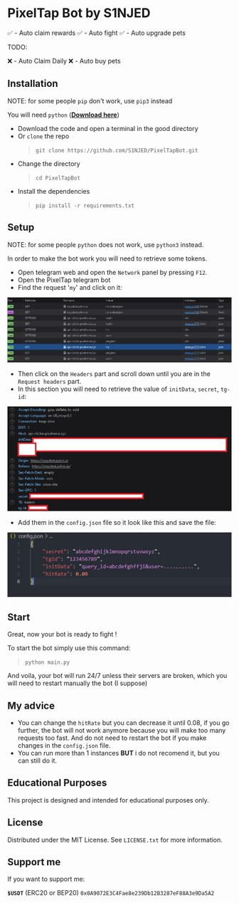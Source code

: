 # PixelTap Bot by S1NJED

✅ - Auto claim rewards
✅ - Auto fight
✅ - Auto upgrade pets

TODO:

❌ - Auto Claim Daily
❌ - Auto buy pets

## Installation

NOTE: for some people `pip` don't work, use `pip3` instead

You will need `python` (__[Download here](https://www.python.org/downloads/)__)

- Download the code and open a terminal in the good directory
- Or `clone` the repo
    > `git clone https://github.com/S1NJED/PixelTapBot.git`
- Change the directory
    > `cd PixelTapBot`
- Install the dependencies
    > `pip install -r requirements.txt`

## Setup

NOTE: for some people `python` does not work, use `python3` instead.

In order to make the bot work you will need to retrieve some tokens.

- Open telegram web and open the `Network` panel by pressing `F12`.
- Open the PixelTap telegram bot
- Find the request '`my`' and click on it:

![requests](images/image.png)

- Then click on the `Headers` part and scroll down until you are in the `Request headers` part.
- In this section you will need to retrieve the value of `initData`, `secret`, `tg-id`:

![headers](images/image-1.png)

- Add them in the `config.json` file so it look like this and save the file:

![config.json file](images/image-2.png)

## Start

Great, now your bot is ready to fight !

To start the bot simply use this command:

> `python main.py`

And voila, your bot will run 24/7 unless their servers are broken, which you will need to restart manually the bot (I suppose)

## My advice

- You can change the `hitRate` but you can decrease it until 0.08, if you go further, the bot will not work anymore because you will make too many requests too fast. And do not need to restart the bot if you make changes in the `config.json` file.
- You can run more than 1 instances **BUT** i do not recomend it, but you can still do it.

## Educational Purposes

This project is designed and intended for educational purposes only.

## License

Distributed under the MIT License. See `LICENSE.txt` for more information.

## Support me

If you want to support me:

**`$USDT`** (ERC20 or BEP20) `0x0A9072E3C4Fae8e239Db12B3287eF88A3e9Da5A2`
